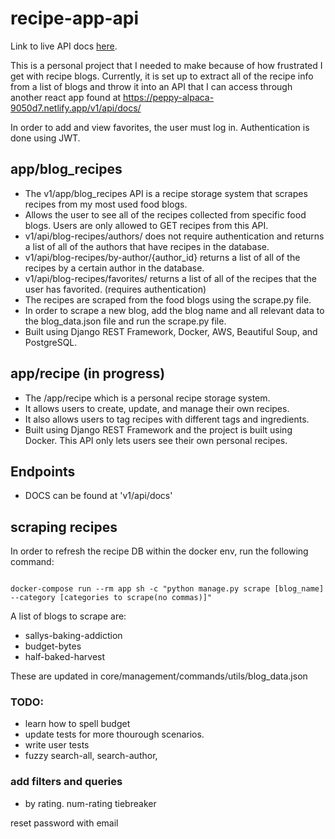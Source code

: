 # recipe-app-api

Link to live API docs [here](https://peppy-alpaca-9050d7.netlify.app/v1/api/docs/).

This is a personal project that I needed to make because of how frustrated I get with recipe blogs. Currently, it is set up to extract all of the recipe info from a list of blogs and throw it into an API that I can access through another react app found at https://peppy-alpaca-9050d7.netlify.app/v1/api/docs/

In order to add and view favorites, the user must log in. Authentication is done using JWT.

## app/blog_recipes

- The v1/app/blog_recipes API is a recipe storage system that scrapes recipes from my most used food blogs.
- Allows the user to see all of the recipes collected from specific food blogs. Users are only allowed to GET recipes from this API.
- v1/api/blog-recipes/authors/ does not require authentication and returns a list of all of the authors that have recipes in the database.
- v1/api/blog-recipes/by-author/{author_id} returns a list of all of the recipes by a certain author in the database.
- v1/api/blog-recipes/favorites/ returns a list of all of the recipes that the user has favorited. (requires authentication)
- The recipes are scraped from the food blogs using the scrape.py file.
- In order to scrape a new blog, add the blog name and all relevant data to the blog_data.json file and run the scrape.py file.
- Built using Django REST Framework, Docker, AWS, Beautiful Soup, and PostgreSQL.

## app/recipe (in progress)

- The /app/recipe which is a personal recipe storage system.
- It allows users to create, update, and manage their own recipes.
- It also allows users to tag recipes with different tags and ingredients.
- Built using Django REST Framework and the project is built using Docker. This API only lets users see their own personal recipes.

## Endpoints

- DOCS can be found at 'v1/api/docs'

## scraping recipes

In order to refresh the recipe DB within the docker env, run the following command:

```

docker-compose run --rm app sh -c "python manage.py scrape [blog_name] --category [categories to scrape(no commas)]"

```

A list of blogs to scrape are:

- sallys-baking-addiction
- budget-bytes
- half-baked-harvest

These are updated in core/management/commands/utils/blog_data.json

### TODO:

- learn how to spell budget
- update tests for more thourough scenarios.
- write user tests
- fuzzy search-all, search-author,

### add filters and queries

- by rating. num-rating tiebreaker

reset password with email
